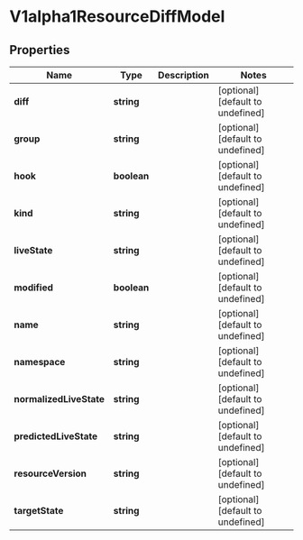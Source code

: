 # V1alpha1ResourceDiffModel

## Properties

Name | Type | Description | Notes
------------ | ------------- | ------------- | -------------
**diff** | **string** |  | [optional] [default to undefined]
**group** | **string** |  | [optional] [default to undefined]
**hook** | **boolean** |  | [optional] [default to undefined]
**kind** | **string** |  | [optional] [default to undefined]
**liveState** | **string** |  | [optional] [default to undefined]
**modified** | **boolean** |  | [optional] [default to undefined]
**name** | **string** |  | [optional] [default to undefined]
**namespace** | **string** |  | [optional] [default to undefined]
**normalizedLiveState** | **string** |  | [optional] [default to undefined]
**predictedLiveState** | **string** |  | [optional] [default to undefined]
**resourceVersion** | **string** |  | [optional] [default to undefined]
**targetState** | **string** |  | [optional] [default to undefined]


